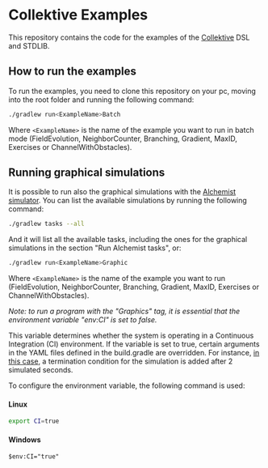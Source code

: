 # Collektive Examples

This repository contains the code for the examples of the [Collektive](https://github.com/Collektive/collektive) DSL and STDLIB.

## How to run the examples

To run the examples, you need to clone this repository on your pc, moving into the root folder and running the following command:

```bash
./gradlew run<ExampleName>Batch
```

Where `<ExampleName>` is the name of the example you want to run in batch mode (FieldEvolution, NeighborCounter, Branching, Gradient, MaxID, Exercises or ChannelWithObstacles).

## Running graphical simulations

It is possible to run also the graphical simulations with the [Alchemist simulator](https://alchemistsimulator.github.io).
You can list the available simulations by running the following command:
```bash
./gradlew tasks --all
```
And it will list all the available tasks, including the ones for the graphical simulations in the section "Run Alchemist tasks", or:
```bash
./gradlew run<ExampleName>Graphic
```
Where `<ExampleName>` is the name of the example you want to run (FieldEvolution, NeighborCounter, Branching, Gradient, MaxID, Exercises or ChannelWithObstacles).

*Note: to run a program with the "Graphics" tag, it is essential that the environment variable "env:CI" is set to false.*

This variable determines whether the system is operating in a Continuous Integration (CI) environment. If the variable is set to true, certain arguments in the YAML files defined in the build.gradle are overridden. For instance, [in this case](https://github.com/angelacorte/collektive-stdlib-simulations/blob/c0730883e27299c7bb7daa5ea86035c77965bb26/build.gradle.kts#L108), a termination condition for the simulation is added after 2 simulated seconds. 

To configure the environment variable, the following command is used:

#### Linux
```bash
export CI=true
```

#### Windows
```power-shell
$env:CI="true" 
```

